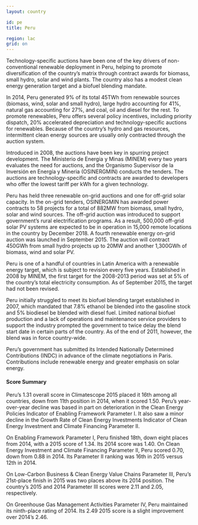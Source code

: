 ```yaml
---
layout: country

id: pe
title: Peru

region: lac
grid: on
---
```

Technology-specific auctions have been one of the key drivers of non-conventional renewable deployment in Peru, helping to promote diversification of the country’s matrix through contract awards for biomass, small hydro, solar and wind plants. The country also has a modest clean energy generation target and a biofuel blending mandate.

In 2014, Peru generated 9% of its total 45TWh from renewable sources (biomass, wind, solar and small hydro), large hydro accounting for 41%, natural gas accounting for 27%, and coal, oil and diesel for the rest. To promote renewables, Peru offers several policy incentives, including priority dispatch, 20% accelerated depreciation and technology-specific auctions for renewables. Because of the country’s hydro and gas resources, intermittent clean energy sources are usually only contracted through the auction system. 

Introduced in 2008, the auctions have been key in spurring project development. The Ministerio de Energia y Minas (MINEM) every two years evaluates the need for auctions, and the Organismo Supervisor de la Inversión en Energía y Mineria (OSINERGMIN) conducts the tenders. The auctions are technology-specific and contracts are awarded to developers who offer the lowest tariff per kWh for a given technology. 

Peru has held three renewable on-grid auctions and one for off-grid solar capacity. In the on-grid tenders, OSINERGMIN has awarded power contracts to 58 projects for a total of 882MW from biomass, small hydro, solar and wind sources. The off-grid auction was introduced to support government’s rural electrification programs. As a result, 500,000 off-grid solar PV systems are expected to be in operation in 15,000 remote locations in the country by December 2018.  A fourth renewable energy on-grid auction was launched in September 2015. The auction will contract 450GWh from small hydro projects up to 20MW and another 1,300GWh of biomass, wind and solar PV. 

Peru is one of a handful of countries in Latin America with a renewable energy target, which is subject to revision every five years. Established in 2008 by MINEM, the first target for the 2008-2013 period was set at 5% of the country’s total electricity consumption. As of September 2015, the target had not been revised.

Peru initially struggled to meet its biofuel blending target established in 2007, which mandated that 7.8% ethanol be blended into the gasoline stock and 5% biodiesel be blended with diesel fuel. Limited national biofuel production and a lack of operations and maintenance service providers to support the industry prompted the government to twice delay the blend start date in certain parts of the country. As of the end of 2011, however, the blend was in force country-wide.

Peru’s government has submitted its Intended Nationally Determined Contributions (INDC) in advance of the climate negotiations in Paris. Contributions include renewable energy and greater emphasis on solar energy. 

#### Score Summary

Peru’s 1.31 overall score in Climatescope 2015 placed it 16th among all countries, down from 11th position in 2014, when it scored 1.50. 
Peru’s year-over-year decline was based in part on deterioration in the Clean Energy Policies Indicator of Enabling Framework Parameter I. It also saw a minor decline in the Growth Rate of Clean Energy Investments Indicator of Clean Energy Investment and Climate Financing Parameter II.

On Enabling Framework Parameter I, Peru finished 18th, down eight places from 2014, with a 2015 score of 1.34. Its 2014 score was 1.40.
On Clean Energy Investment and Climate Financing Parameter II, Peru scored 0.70, down from 0.88 in 2014. Its Parameter II ranking was 16th in 2015 versus 12th in 2014.

On Low-Carbon Business & Clean Energy Value Chains Parameter III, Peru’s 21st-place finish in 2015 was two places above its 2014 position. The country’s 2015 and 2014 Parameter III scores were 2.11 and 2.05, respectively.

On Greenhouse Gas Management Activities Parameter IV, Peru maintained its ninth-place rating of 2014. Its 2.49 2015 score is a slight improvement over 2014’s 2.46.
